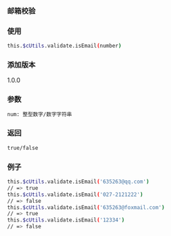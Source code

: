 ### 邮箱校验

### 使用
```bash
this.$cUtils.validate.isEmail(number)
```

### 添加版本
1.0.0

### 参数
```bash
num: 整型数字/数字字符串
```

### 返回
```bash
true/false
```

### 例子
```bash
this.$cUtils.validate.isEmail('635263@qq.com')
// => true
this.$cUtils.validate.isEmail('027-2121222')
// => false
this.$cUtils.validate.isEmail('635263@foxmail.com')
// => true
this.$cUtils.validate.isEmail('12334')
// => false
```

